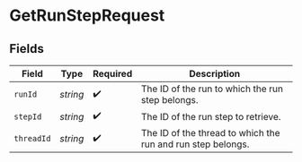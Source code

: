 # GetRunStepRequest


## Fields

| Field                                                       | Type                                                        | Required                                                    | Description                                                 |
| ----------------------------------------------------------- | ----------------------------------------------------------- | ----------------------------------------------------------- | ----------------------------------------------------------- |
| `runId`                                                     | *string*                                                    | :heavy_check_mark:                                          | The ID of the run to which the run step belongs.            |
| `stepId`                                                    | *string*                                                    | :heavy_check_mark:                                          | The ID of the run step to retrieve.                         |
| `threadId`                                                  | *string*                                                    | :heavy_check_mark:                                          | The ID of the thread to which the run and run step belongs. |